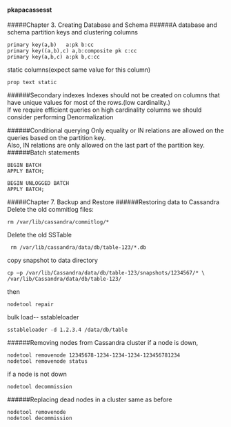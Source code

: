 #### pkapacassesst
#####Chapter 3. Creating Database and Schema
######A database and schema
partition keys and clustering columns
```
primary key(a,b)   a:pk b:cc
primary key((a,b),c) a,b:composite pk c:cc
primary key(a,b,c) a:pk b,c:cc
```
static columns(expect same value for this column)
```
prop text static
```
######Secondary indexes
Indexes should not be created on columns that have unique values for most of the rows.(low cardinality.)  
If we require efficient queries on high cardinality columns we should consider performing Denormalization

######Conditional querying
Only equality or IN relations are allowed on the queries based on the partition key.   
Also, IN relations are only allowed on the last part of the partition key. 
######Batch statements
```
BEGIN BATCH
APPLY BATCH;
```
```
BEGIN UNLOGGED BATCH
APPLY BATCH;
```
#####Chapter 7. Backup and Restore
######Restoring data to Cassandra
Delete the old commitlog files:
```
rm /var/lib/cassandra/commitlog/*
```
Delete the old SSTable
```
 rm /var/lib/cassandra/data/db/table-123/*.db
```
copy snapshot to data directory
```
cp –p /var/lib/Cassandra/data/db/table-123/snapshots/1234567/* \
/var/lib/Cassandra/data/db/table-123/
```
then
```
nodetool repair
```
bulk load-- sstableloader
```
sstableloader -d 1.2.3.4 /data/db/table
```
######Removing nodes from Cassandra cluster
if a node is down,
```
nodetool removenode 12345678-1234-1234-1234-123456781234
nodetool removenode status
```
if a node is not down
```
nodetool decommission
```
######Replacing dead nodes in a cluster
same as before
```
nodetool removenode
nodetool decommission
```
